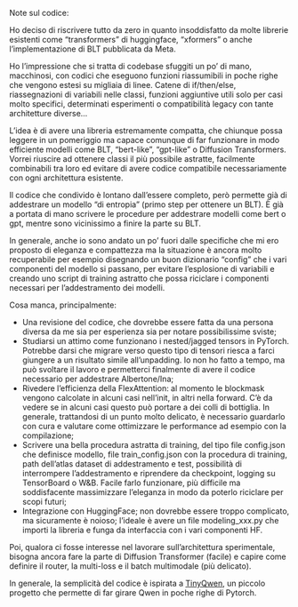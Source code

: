 Note sul codice:

Ho deciso di riscrivere tutto da zero in quanto insoddisfatto da molte
librerie esistenti come “transformers” di huggingface, “xformers” o
anche l’implementazione di BLT pubblicata da Meta.

Ho l’impressione che si tratta di codebase sfuggiti un po’ di mano,
macchinosi, con codici che eseguono funzioni riassumibili in poche righe
che vengono estesi su migliaia di linee. Catene di if/then/else,
riassegnazioni di variabili nelle classi, funzioni aggiuntive utili solo
per casi molto specifici, determinati esperimenti o compatibilità legacy
con tante architetture diverse...

L’idea è di avere una libreria estremamente compatta, che chiunque possa
leggere in un pomeriggio ma capace comunque di far funzionare in modo
efficiente modelli come BLT, “bert-like”, “gpt-like” o Diffusion
Transformers. Vorrei riuscire ad ottenere classi il più possibile
astratte, facilmente combinabili tra loro ed evitare di avere codice
compatibile necessariamente con ogni architettura esistente.

Il codice che condivido è lontano dall’essere completo, però permette
già di addestrare un modello “di entropia” (primo step per ottenere un
BLT). È già a portata di mano scrivere le procedure per addestrare
modelli come bert o gpt, mentre sono vicinissimo a finire la parte su
BLT.

In generale, anche io sono andato un po’ fuori dalle specifiche che mi
ero proposto di eleganza e compattezza ma la situazione è ancora molto
recuperabile per esempio disegnando un buon dizionario “config” che i
vari componenti del modello si passano, per evitare l’esplosione di
variabili e creando uno script di training astratto che possa riciclare
i componenti necessari per l’addestramento dei modelli.

Cosa manca, principalmente:

- Una revisione del codice, che dovrebbe essere fatta da una persona
  diversa da me sia per esperienza sia per notare possibilissime sviste;
- Studiarsi un attimo come funzionano i nested/jagged tensors in
  PyTorch. Potrebbe darsi che migrare verso questo tipo di tensori
  riesca a farci giungere a un risultato simile all’unpadding. Io non ho
  fatto a tempo, ma può svoltare il lavoro e permetterci finalmente di
  avere il codice necessario per addestrare Albertone/Ina;
- Rivedere l’efficienza della FlexAttention: al momento le blockmask
  vengono calcolate in alcuni casi nell’init, in altri nella forward.
  C’è da vedere se in alcuni casi questo può portare a dei colli di
  bottiglia. In generale, trattandosi di un punto molto delicato, è
  necessario guardarlo con cura e valutare come ottimizzare le
  performance ad esempio con la compilazione;
- Scrivere una bella procedura astratta di training, del tipo file
  config.json che definisce modello, file train_config.json con la
  procedura di training, path dell’atlas dataset di addestramento e
  test, possibilità di interrompere l’addestramento e riprendere da
  checkpoint, logging su TensorBoard o W&B. Facile farlo funzionare, più
  difficile ma soddisfacente massimizzare l’eleganza in modo da poterlo
  riciclare per scopi futuri;
- Integrazione con HuggingFace; non dovrebbe essere troppo complicato,
  ma sicuramente è noioso; l’ideale è avere un file modeling_xxx.py che
  importi la libreria e funga da interfaccia con i vari componenti HF.

Poi, qualora ci fosse interesse nel lavorare sull’architettura
sperimentale, bisogna ancora fare la parte di Diffusion Transformer
(facile) e capire come definire il router, la multi-loss e il batch
multimodale (più delicato).

In generale, la semplicità del codice è ispirata a <a href="https://github.com/Emericen/tiny-qwen">TinyQwen</a>, un piccolo progetto che permette di far girare Qwen in poche righe di Pytorch.

